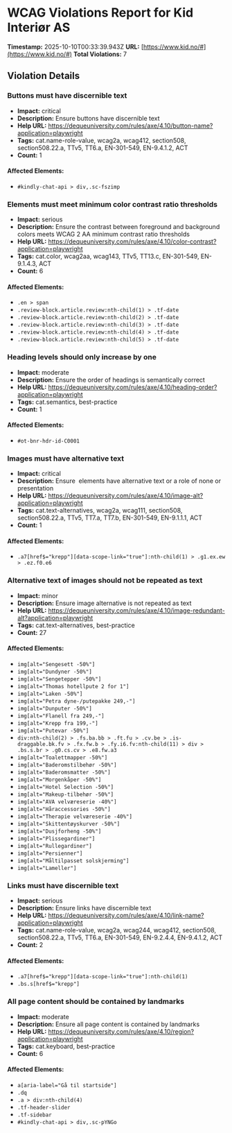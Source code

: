 # WCAG Violations Report for Kid Interiør AS

**Timestamp:** 2025-10-10T00:33:39.943Z
**URL:** [https://www.kid.no/#](https://www.kid.no/#)
**Total Violations:** 7

## Violation Details

### Buttons must have discernible text

- **Impact:** critical
- **Description:** Ensure buttons have discernible text
- **Help URL:** https://dequeuniversity.com/rules/axe/4.10/button-name?application=playwright
- **Tags:** cat.name-role-value, wcag2a, wcag412, section508, section508.22.a, TTv5, TT6.a, EN-301-549, EN-9.4.1.2, ACT
- **Count:** 1

#### Affected Elements:

- `#kindly-chat-api > div,.sc-fszimp`

### Elements must meet minimum color contrast ratio thresholds

- **Impact:** serious
- **Description:** Ensure the contrast between foreground and background colors meets WCAG 2 AA minimum contrast ratio thresholds
- **Help URL:** https://dequeuniversity.com/rules/axe/4.10/color-contrast?application=playwright
- **Tags:** cat.color, wcag2aa, wcag143, TTv5, TT13.c, EN-301-549, EN-9.1.4.3, ACT
- **Count:** 6

#### Affected Elements:

- `.en > span`
- `.review-block.article.review:nth-child(1) > .tf-date`
- `.review-block.article.review:nth-child(2) > .tf-date`
- `.review-block.article.review:nth-child(3) > .tf-date`
- `.review-block.article.review:nth-child(4) > .tf-date`
- `.review-block.article.review:nth-child(5) > .tf-date`

### Heading levels should only increase by one

- **Impact:** moderate
- **Description:** Ensure the order of headings is semantically correct
- **Help URL:** https://dequeuniversity.com/rules/axe/4.10/heading-order?application=playwright
- **Tags:** cat.semantics, best-practice
- **Count:** 1

#### Affected Elements:

- `#ot-bnr-hdr-id-C0001`

### Images must have alternative text

- **Impact:** critical
- **Description:** Ensure <img> elements have alternative text or a role of none or presentation
- **Help URL:** https://dequeuniversity.com/rules/axe/4.10/image-alt?application=playwright
- **Tags:** cat.text-alternatives, wcag2a, wcag111, section508, section508.22.a, TTv5, TT7.a, TT7.b, EN-301-549, EN-9.1.1.1, ACT
- **Count:** 1

#### Affected Elements:

- `.a7[href$="krepp"][data-scope-link="true"]:nth-child(1) > .g1.ex.ew > .ez.f0.e6`

### Alternative text of images should not be repeated as text

- **Impact:** minor
- **Description:** Ensure image alternative is not repeated as text
- **Help URL:** https://dequeuniversity.com/rules/axe/4.10/image-redundant-alt?application=playwright
- **Tags:** cat.text-alternatives, best-practice
- **Count:** 27

#### Affected Elements:

- `img[alt="Sengesett -50%"]`
- `img[alt="Dundyner -50%"]`
- `img[alt="Sengetepper -50%"]`
- `img[alt="Thomas hotellpute 2 for 1"]`
- `img[alt="Laken -50%"]`
- `img[alt="Petra dyne-/putepakke 249,-"]`
- `img[alt="Dunputer -50%"]`
- `img[alt="Flanell fra 249,-"]`
- `img[alt="Krepp fra 199,-"]`
- `img[alt="Putevar -50%"]`
- `div:nth-child(2) > .fs.ba.bb > .ft.fu > .cv.be > .is-draggable.bk.fv > .fx.fw.b > .fy.i6.fv:nth-child(11) > div > .bs.s.br > .g0.cs.cv > .e8.fw.a3`
- `img[alt="Toalettmapper -50%"]`
- `img[alt="Baderomstilbehør -50%"]`
- `img[alt="Baderomsmatter -50%"]`
- `img[alt="Morgenkåper -50%"]`
- `img[alt="Hotel Selection -50%"]`
- `img[alt="Makeup-tilbehør -50%"]`
- `img[alt="AVA velværeserie -40%"]`
- `img[alt="Håraccessories -50%"]`
- `img[alt="Therapie velværeserie -40%"]`
- `img[alt="Skittentøyskurver -50%"]`
- `img[alt="Dusjforheng -50%"]`
- `img[alt="Plissegardiner"]`
- `img[alt="Rullegardiner"]`
- `img[alt="Persienner"]`
- `img[alt="Måltilpasset solskjerming"]`
- `img[alt="Lameller"]`

### Links must have discernible text

- **Impact:** serious
- **Description:** Ensure links have discernible text
- **Help URL:** https://dequeuniversity.com/rules/axe/4.10/link-name?application=playwright
- **Tags:** cat.name-role-value, wcag2a, wcag244, wcag412, section508, section508.22.a, TTv5, TT6.a, EN-301-549, EN-9.2.4.4, EN-9.4.1.2, ACT
- **Count:** 2

#### Affected Elements:

- `.a7[href$="krepp"][data-scope-link="true"]:nth-child(1)`
- `.bs.s[href$="krepp"]`

### All page content should be contained by landmarks

- **Impact:** moderate
- **Description:** Ensure all page content is contained by landmarks
- **Help URL:** https://dequeuniversity.com/rules/axe/4.10/region?application=playwright
- **Tags:** cat.keyboard, best-practice
- **Count:** 6

#### Affected Elements:

- `a[aria-label="Gå til startside"]`
- `.dq`
- `.a > div:nth-child(4)`
- `.tf-header-slider`
- `.tf-sidebar`
- `#kindly-chat-api > div,.sc-pYNGo`
